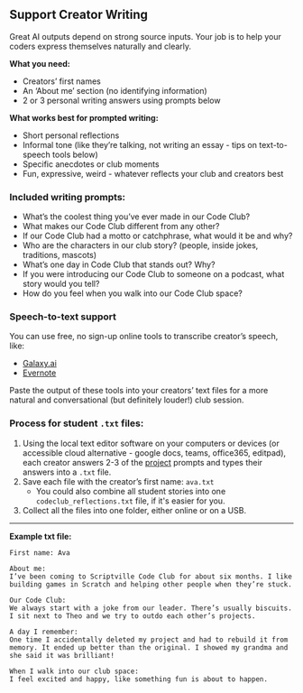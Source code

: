 ## Support Creator Writing
Great AI outputs depend on strong source inputs. Your job is to help your coders express themselves naturally and clearly.

**What you need:**
* Creators’ first names  
* An ‘About me’ section (no identifying information)  
* 2 or 3 personal writing answers using prompts below

**What works best for prompted writing:**
* Short personal reflections  
* Informal tone (like they’re talking, not writing an essay - tips on text-to-speech tools below)  
* Specific anecdotes or club moments  
* Fun, expressive, weird - whatever reflects your club and creators best

### Included writing prompts:
* What’s the coolest thing you’ve ever made in our Code Club?  
* What makes our Code Club different from any other?  
* If our Code Club had a motto or catchphrase, what would it be and why?  
* Who are the characters in our club story? (people, inside jokes, traditions, mascots)  
* What’s one day in Code Club that stands out? Why?  
* If you were introducing our Code Club to someone on a podcast, what story would you tell?  
* How do you feel when you walk into our Code Club space?

### Speech-to-text support

You can use free, no sign-up online tools to transcribe creator’s speech, like:

* [Galaxy.ai](https://galaxy.ai/ai-transcription)  
* [Evernote](https://evernote.com/ai-transcribe)

Paste the output of these tools into your creators’ text files for a more natural and conversational (but definitely louder!) club session.

### Process for student `.txt` files:
1. Using the local text editor software on your computers or devices (or accessible cloud alternative - google docs, teams, office365, editpad), each creator answers 2-3 of the [project](http://rpf.io/ccpodcast) prompts and types their answers into a `.txt` file.  
2. Save each file with the creator’s first name: `ava.txt`  
   * You could also combine all student stories into one `codeclub_reflections.txt` file, if it's easier for you.  
3. Collect all the files into one folder, either online or on a USB.

---

**Example txt file:**

```
First name: Ava

About me:  
I’ve been coming to Scriptville Code Club for about six months. I like 
building games in Scratch and helping other people when they’re stuck.

Our Code Club:  
We always start with a joke from our leader. There’s usually biscuits. 
I sit next to Theo and we try to outdo each other’s projects.

A day I remember:  
One time I accidentally deleted my project and had to rebuild it from 
memory. It ended up better than the original. I showed my grandma and 
she said it was brilliant!

When I walk into our club space: 
I feel excited and happy, like something fun is about to happen.
```
